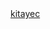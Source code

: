 <DOCTYPE html>
<html>

<head>
<meta charset="UTF-8"/>
<title>x2Detente</title>
<script async src="//pagead2.googlesyndication.com/pagead/js/adsbygoogle.js"></script>
<script>
  (adsbygoogle = window.adsbygoogle || []).push({
    google_ad_client: "ca-pub-2350233451810593",
    enable_page_level_ads: true
  });
</script>
<head>

<body>
<a href="www.youtube.com">kitayec</a>
</body>
</html>
